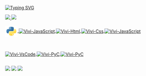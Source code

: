 [![Typing SVG](https://readme-typing-svg.demolab.com?font=Fjalla+One&size=30&pause=1000&color=#C79EF7F&width=460&lines=Ol%C3%A1%2C+sou+o+Manoel.+Seja+bem-vindo!+%F0%9F%91%BE;Hi%2C+i'm+Manoel.+Welcome!+%F0%9F%91%BE)](https://git.io/typing-svg)

<div>
  <a href="https://github.com/ManoelMarques10">
  <img height="180em" src="https://github-readme-stats.vercel.app/api?username=ManoelMarques10&show_icons=true&theme=tokyonight&include_all_commits=true&count_private=true"/>
  <img height="180em" src="https://github-readme-stats.vercel.app/api/top-langs/?username=ManoelMarques10&layout=compact&langs_count=16&theme=tokyonight"/>
</div> 
<div style="display: inline_block"><br>
  <img align="center" alt="Vivi-Python" height="35" width="40" src="https://raw.githubusercontent.com/devicons/devicon/master/icons/python/python-original.svg">
  <img align="center" alt="Vivi-JavaScript" height="35" width="40" src="https://cdn.jsdelivr.net/gh/devicons/devicon@latest/icons/java/java-original-wordmark.svg"> 
  <img align="center" alt="Vivi-Html" height="35" width="40" src="https://cdn.jsdelivr.net/gh/devicons/devicon@latest/icons/html5/html5-original.svg">
  <img align="center" alt="Vivi-Css" height="35" width="40" src="https://cdn.jsdelivr.net/gh/devicons/devicon@latest/icons/css3/css3-original.svg">        
  <img align="center" alt="Vivi-JavaScript" height="35" width="40" src="https://cdn.jsdelivr.net/gh/devicons/devicon@latest/icons/javascript/javascript-original.svg">          
</div>
  
## 

<div style="display: inline_block"><br>
  <img align="center" alt="Vivi-VsCode" height="35" width="40" src="https://cdn.jsdelivr.net/gh/devicons/devicon@latest/icons/vscode/vscode-original.svg" >
  <img align="center" alt="Vivi-PyC" height="35" width="40" src="https://cdn.jsdelivr.net/gh/devicons/devicon@latest/icons/pycharm/pycharm-original.svg" >
  <img align="center" alt="Vivi-PyC" height="35" width="40" src="https://cdn.jsdelivr.net/gh/devicons/devicon@latest/icons/intellij/intellij-original.svg" >
</div>
          
##

<div>
  <a href="https://instagram.com/manoel_marques10" target="_blank"><img src="https://img.shields.io/badge/-Instagram-%23E4405F?style=for-the-badge&logo=instagram&logoColor=white" target="_blank"></a> 
  <a href = "mailto:manecamedeiros@gmail.com"><img src="https://img.shields.io/badge/-Gmail-%23333?style=for-the-badge&logo=gmail&logoColor=white" target="_blank"></a>
  <a href="https://www.linkedin.com/in/manoel-vitor-de-medeiros-marques-17952a2b5/" target="_blank"><img src="https://img.shields.io/badge/-LinkedIn-%230077B5?style=for-the-badge&logo=linkedin&logoColor=white" target="_blank"></a>  
</div>

